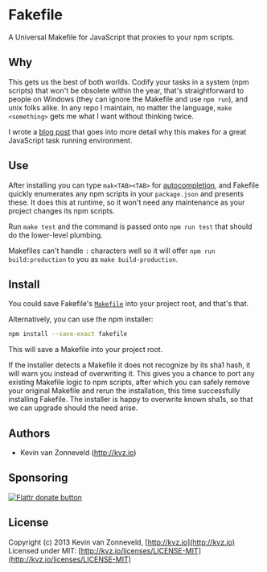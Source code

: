 # Fakefile

A Universal Makefile for JavaScript that proxies to your npm scripts. 

## Why 

This gets us the best of both worlds. Codify your tasks in a system (npm scripts) that won't be obsolete within the year, that's straightforward to people on Windows (they can ignore the Makefile and use `npm run`), and unix folks alike. In any repo I maintain, no matter the language, `make <something>` gets me what I want without thinking twice.

I wrote a [blog post](http://kvz.io/blog/2016/02/18/a-universal-makefile-for-javascript/) that goes into more detail why this makes for a great JavaScript task running environment.

## Use 

After installing you can type `mak<TAB><TAB>` for [autocompletion](http://davidalger.com/development/bash-completion-on-os-x-with-brew/), and Fakefile quickly enumerates any npm scripts in your `package.json` and presents these. It does this at runtime, so it won't need any maintenance as your project changes its npm scripts.

Run `make test` and the command is passed onto `npm run test` that should do the lower-level plumbing.

Makefiles can't handle `:` characters well so it will offer `npm run build:production` to you as `make build-production`.

## Install

You could save Fakefile's [`Makefile`](Makefile) into your project root, and that's that.

Alternatively, you can use the npm installer:

```bash
npm install --save-exact fakefile
```

This will save a Makefile into your project root. 

If the installer detects a Makefile it does not recognize by its sha1 hash, it will warn you instead of overwriting it. This gives you a chance to port any existing Makefile logic to npm scripts, after which you can safely remove your original Makefile and rerun the installation, this time successfully installing Fakefile. The installer is happy to overwrite known sha1s, so that we can upgrade should the need arise.

## Authors

- Kevin van Zonneveld (<http://kvz.io>)

## Sponsoring

<!-- badges/ -->
[![Flattr donate button](http://img.shields.io/flattr/donate.png?color=green)](https://flattr.com/submit/auto?user_id=kvz&url=https://github.com/kvz/bash3boilerplate&title=bash3boilerplate&language=&tags=github&category=software "Sponsor the development of bash3boilerplate via Flattr")
<!-- /badges -->

## License

Copyright (c) 2013 Kevin van Zonneveld, [http://kvz.io](http://kvz.io)  
Licensed under MIT: [http://kvz.io/licenses/LICENSE-MIT](http://kvz.io/licenses/LICENSE-MIT)
